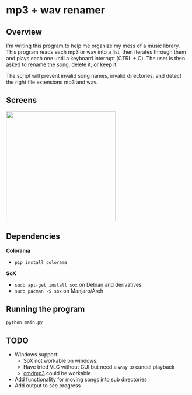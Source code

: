 
# mp3 + wav renamer

## Overview
I'm writing this program to help me organize my mess of a music library.
This program reads each mp3 or wav into a list, then iterates through them and plays each one until a keyboard interrupt (CTRL + C). The user is then asked to rename the song, delete it, or keep it.

The script will prevent invalid song names, invalid directories, and detect the right file extensions mp3 and wav.

## Screens

<img src="https://github.com/mitchfen/renameMyMusic/blob/master/screenshots/screen1.png" width="300" />

## Dependencies

**Colorama**
* `pip install colorama`

**SoX**
* `sudo apt-get install sox` on Debian and derivatives
* `sudo pacman -S sox` on Manjaro/Arch

## Running the program

`python main.py` 

## TODO

* Windows support:
    * SoX not workable on windows.
    * Have tried VLC without GUI but need a way to cancel playback
    * [cmdmp3](https://github.com/jimlawless/cmdmp3) could be workable
* Add functionality for moving songs into sub directories
* Add output to see progress




